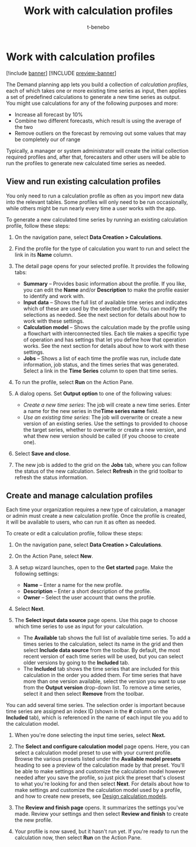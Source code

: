﻿---
title: Work with calculation profiles
description: The Demand planning app lets you build a collection of calculation profiles, each of which takes one or more existing time series as input, then applies a set of predefined calculations to generate a new time series as output.
author: t-benebo
ms.author: benebotg
ms.reviewer: kamaybac
ms.search.form:
ms.topic: how-to
ms.date: 10/19/2023
audience: Application User
ms.search.region: Global
ms.custom: bap-template
---

# Work with calculation profiles

[!include [banner](../includes/banner.md)]
[!INCLUDE [preview-banner](../includes/preview-banner.md)]

The Demand planning app lets you build a collection of *calculation profiles*, each of which takes one or more existing time series as input, then applies a set of predefined calculations to generate a new time series as output. You might use calculations for any of the following purposes and more:

- Increase all forecast by 10%
- Combine two different forecasts, which result is using the average of the two
- Remove outliers on the forecast by removing out some values that may be completely our of range

Typically, a manager or system administrator will create the initial collection required profiles and, after that, forecasters and other users will be able to run the profiles to generate new calculated time series as needed.

## View and run existing calculation profiles

You only need to run a calculation profile as often as you import new data into the relevant tables. Some profiles will only need to be run occasionally, while others might be run nearly every time a user works with the app.

To generate a new calculated time series by running an existing calculation profile, follow these steps:

1. On the navigation pane, select **Data Creation &gt; Calculations**.

1. Find the profile for the type of calculation you want to run and select the link in its **Name** column.

1. The detail page opens for your selected profile. It provides the following tabs:
    - **Summary** – Provides basic information about the profile. If you like, you can edit the **Name** and/or **Description** to make the profile easier to identify and work with.
    - **Input data** – Shows the full list of available time series and indicates which of these are used by the selected profile. You can modify the selections as needed. See the next section for details about how to work with these settings.
    - **Calculation model** – Shows the calculation made by the profile using a flowchart with interconnected tiles. Each tile makes a specific type of operation and has settings that let you define how that operation works. See the next section for details about how to work with these settings.
    - **Jobs** – Shows a list of each time the profile was run, include date information, job status, and the times series that was generated. Select a link in the **Time Series** column to open that time series.

1. To run the profile, select **Run** on the Action Pane.

1. A dialog opens. Set **Output option** to one of the following values:
    - *Create a new time series*: The job will create a new time series. Enter a name for the new series in the**Time series name** field.
    - *Use an existing time series*: The job will overwrite or create a new version of an existing series. Use the settings to provided to choose the target series, whether to overwrite or create a new version, and what thew new version should be called (if you choose to create one).

1. Select **Save and close**.

1. The new job is added to the grid on the **Jobs** tab, where you can follow the status of the new calculation. Select **Refresh** in the grid toolbar to refresh the status information.

## Create and manage calculation profiles

Each time your organization requires a new type of calculation, a manager or admin must create a new calculation profile. Once the profile is created, it will be available to users, who can run it as often as needed.

To create or edit a calculation profile, follow these steps:

1. On the navigation pane, select **Data Creation &gt; Calculations**.

1. On the Action Pane, select **New**.

1. A setup wizard launches, open to the **Get started** page. Make the following settings:
    - **Name** – Enter a name for the new profile.
    - **Description** – Enter a short description of the profile.
    - **Owner** – Select the user account that owns the profile.

1. Select **Next**.

1. The **Select input data source** page opens. Use this page to choose which time series to use as input for your calculation.
    - The **Available** tab shows the full list of available time series. To add a times series to the calculation, select its name in the grid and then select **Include data source** from the toolbar. By default, the most recent version of each time series will be used, but you can select older versions by going to the **Included** tab.
    - The **Included** tab shows the time series that are included for this calculation in the order you added them. For time series that have more than one version available, select the version you want to use from the **Output version** drop-down list. To remove a time series, select it and then select **Remove** from the toolbar.

You can add several time series. The selection order is important because time series are assigned an index ID (shown in the **\#** column on the **Included** tab), which is referenced in the name of each input tile you add to the calculation model.

1. When you're done selecting the input time series, select **Next.**

1. The **Select and configure calculation model** page opens. Here, you can select a calculation model preset to use with your current profile. Browse the various presets listed under the **Available model presets** heading to see a preview of the calculation made by that preset. You'll be able to make settings and customize the calculation model however needed after you save the profile, so just pick the preset that's closest to what you're looking for and then select **Next**. For details about how to make settings and customize the calculation model used by a profile, and how to create new presets, see [Design calculation models](design-calculation-models.md).

1. The **Review and finish page** opens. It summarizes the settings you've made. Review your settings and then select **Review and finish** to create the new profile.

1. Your profile is now saved, but it hasn't run yet. If you're ready to run the calculation now, then select **Run** on the Action Pane.

